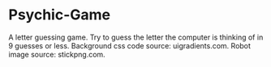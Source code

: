 # Psychic-Game
A letter guessing game. Try to guess the letter the computer is thinking of in 9 guesses or less.
Background css code source: uigradients.com.
Robot image source: stickpng.com.
